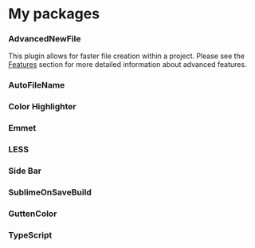 # My packages

### AdvancedNewFile

This plugin allows for faster file creation within a project. Please see the [Features](https://github.com/skuroda/Sublime-AdvancedNewFile#features) section for more detailed information about advanced features.

### AutoFileName

### Color Highlighter

### Emmet

### LESS

### Side Bar

### SublimeOnSaveBuild

### GuttenColor

### TypeScript

